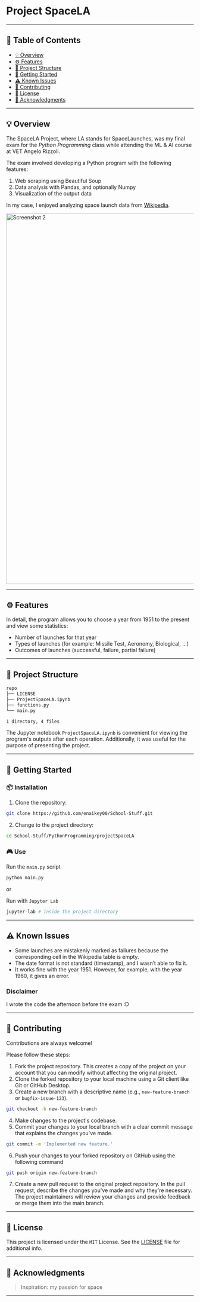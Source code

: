 # Project SpaceLA
- - - -
## 📒 Table of Contents
* [💡 Overview](#-overview)
* [⚙️ Features](#-features)
* [📂 Project Structure](#-project-structure)
* [🚀 Getting Started](#-getting-started)
* [⚠️ Known Issues](#-known-issues)
* [🤝 Contributing](#-contributing)
* [📄 License](#-license)
* [👏 Acknowledgments](#-acknowledgments)

- - - -
## 💡 Overview
The SpaceLA Project, where LA stands for SpaceLaunches, was my final exam for the _Python Programming_ class while attending the ML & AI course at VET Angelo Rizzoli.

The exam involved developing a Python program with the following features:

1. Web scraping using Beautiful Soup
2. Data analysis with Pandas, and optionally Numpy
3. Visualization of the output data

In my case, I enjoyed analyzing space launch data from [Wikipedia](https://en.wikipedia.org/wiki/Timeline_of_spaceflight).

<img width="992" alt="Screenshot 2" src="https://github.com/enaikey00/School-Stuff/assets/64537810/dd661c02-df52-44c6-84d3-4ad634d1b8c5">

- - - -
## ⚙️ Features
In detail, the program allows you to choose a year from 1951 to the present and view some statistics:

* Number of launches for that year
* Types of launches (for example: Missile Test, Aeronomy, Biological, ...)
* Outcomes of launches (successful, failure, partial failure)

- - - -
## 📂 Project Structure

```bash
repo
├── LICENSE
├── ProjectSpaceLA.ipynb
├── functions.py
└── main.py

1 directory, 4 files
```

The Jupyter notebook `ProjectSpaceLA.ipynb` is convenient for viewing the program's outputs after each operation. Additionally, it was useful for the purpose of presenting the project.

- - - -
## 🚀 Getting Started
### 📦 Installation

1. Clone the repository:
```sh
git clone https://github.com/enaikey00/School-Stuff.git
```

2. Change to the project directory:
```sh
cd School-Stuff/PythonProgramming/projectSpaceLA
```

### 🎮 Use
Run the `main.py` script
```sh
python main.py
```
or

Run with `Jupyter Lab`
```sh
jupyter-lab # inside the project directory
```

- - - -
## ⚠️ Known Issues

* Some launches are mistakenly marked as failures because the corresponding cell in the Wikipedia table is empty.
* The date format is not standard (timestamp), and I wasn’t able to fix it.
* It works fine with the year 1951. However, for example, with the year 1960, it gives an error.

### Disclaimer
I wrote the code the afternoon before the exam :D
- - - -
## 🤝 Contributing
Contributions are always welcome! 

Please follow these steps:
1. Fork the project repository. This creates a copy of the project on your account that you can modify without affecting the original project.
2. Clone the forked repository to your local machine using a Git client like Git or GitHub Desktop.
3. Create a new branch with a descriptive name (e.g., `new-feature-branch` or `bugfix-issue-123`).
```sh
git checkout -b new-feature-branch
```
4. Make changes to the project's codebase.
5. Commit your changes to your local branch with a clear commit message that explains the changes you've made.
```sh
git commit -m 'Implemented new feature.'
```
6. Push your changes to your forked repository on GitHub using the following command
```sh
git push origin new-feature-branch
```
7. Create a new pull request to the original project repository. In the pull request, describe the changes you've made and why they're necessary.
The project maintainers will review your changes and provide feedback or merge them into the main branch.

- - - -
## 📄 License
This project is licensed under the `MIT` License. See the [LICENSE](https://docs.github.com/en/communities/setting-up-your-project-for-healthy-contributions/adding-a-license-to-a-repository) file for additional info.

- - - -
## 👏 Acknowledgments

> Inspiration: my passion for space

- - - -
